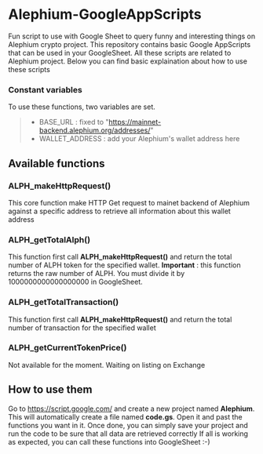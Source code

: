 # Alephium-GoogleAppScripts
Fun script to use with Google Sheet to query funny and interesting things on Alephium crypto project.
This repository contains basic Google AppScripts that can be used in your GoogleSheet. All these scripts are related to Alephium project. Below you can find basic explaination about how to use these scripts

### Constant variables
To use these functions, two variables are set.
> - BASE_URL : fixed to "https://mainnet-backend.alephium.org/addresses/"
> - WALLET_ADDRESS : add your Alephium's wallet address here

## Available functions

### ALPH_makeHttpRequest()
This core function make HTTP Get request to mainet backend of Alephium against a specific address to retrieve all information about this wallet address

### ALPH_getTotalAlph()
This function first call **ALPH_makeHttpRequest()** and return the total number of ALPH token for the specified wallet.
**Important** : this function returns the raw number of ALPH. You must divide it by 1000000000000000000 in GoogleSheet. 

### ALPH_getTotalTransaction()
This function first call **ALPH_makeHttpRequest()** and return the total number of transaction for the specified wallet

### ALPH_getCurrentTokenPrice()
Not available for the moment. Waiting on listing on Exchange

## How to use them
Go to https://script.google.com/ and create a new project named **Alephium**. 
This will automatically create a file named **code.gs**. Open it and past the functions you want in it.
Once done, you can simply save your project and run the code to be sure that all data are retrieved correctly 
If all is working as expected, you can call these functions into GoogleSheet :-)


